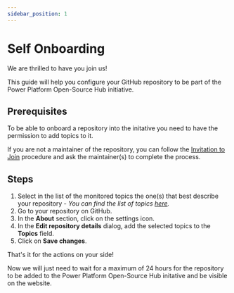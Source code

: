 ```yaml
---
sidebar_position: 1
---
```


# Self Onboarding

We are thrilled to have you join us!

This guide will help you configure your GitHub repository to be part of the Power Platform Open-Source Hub initiative.

## Prerequisites

To be able to onboard a repository into the initative you need to have the permission to add topics to it.

If you are not a maintainer of the repository, you can follow the [Invitation to Join](./invitation-to-join.md) procedure and ask the maintainer(s) to complete the process.

## Steps

1. Select in the list of the monitored topics the one(s) that best describe your repository - _You can find the list of topics [here](../intro.md#how-it-works)._
2. Go to your repository on GitHub.
3. In the **About** section, click on the settings icon.
4. In the **Edit repository details** dialog, add the selected topics to the **Topics** field.
5. Click on **Save changes**.

That's it for the actions on your side!

Now we will just need to wait for a maximum of 24 hours for the repository to be added to the Power Platform Open-Source Hub initative and be visible on the website.